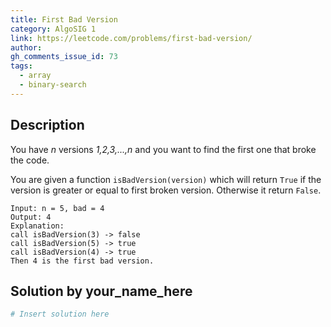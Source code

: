 ```yaml
---
title: First Bad Version
category: AlgoSIG 1
link: https://leetcode.com/problems/first-bad-version/
author:
gh_comments_issue_id: 73
tags:
  - array
  - binary-search
---
```


## Description

You have *n* versions *1,2,3,...,n* and you want to find the first one that broke the code.

You are given a function `isBadVersion(version)` which will return `True` if the version is greater or equal to first broken version. Otherwise it return `False`.

```
Input: n = 5, bad = 4
Output: 4
Explanation:
call isBadVersion(3) -> false
call isBadVersion(5) -> true
call isBadVersion(4) -> true
Then 4 is the first bad version.
```

## Solution by your_name_here

```python
# Insert solution here
```
